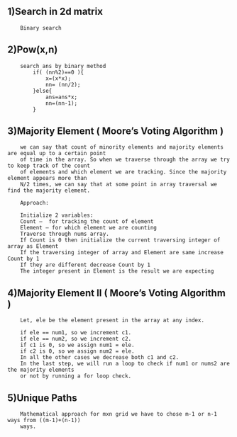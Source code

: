 ## 1)Search in 2d matrix
        Binary search

## 2)Pow(x,n)
        search ans by binary method
            if( (nn%2)==0 ){
                x=(x*x);
                nn= (nn/2);
            }else{
                ans=ans*x;
                nn=(nn-1);
            }

## 3)Majority Element ( Moore’s Voting Algorithm )
        we can say that count of minority elements and majority elements are equal up to a certain point
        of time in the array. So when we traverse through the array we try to keep track of the count
        of elements and which element we are tracking. Since the majority element appears more than
        N/2 times, we can say that at some point in array traversal we find the majority element. 

        Approach: 

        Initialize 2 variables: 
        Count –  for tracking the count of element
        Element – for which element we are counting
        Traverse through nums array.
        If Count is 0 then initialize the current traversing integer of array as Element 
        If the traversing integer of array and Element are same increase Count by 1
        If they are different decrease Count by 1
        The integer present in Element is the result we are expecting 

## 4)Majority Element II (  Moore’s Voting Algorithm )
        Let, ele be the element present in the array at any index. 

        if ele == num1, so we increment c1.
        if ele == num2, so we increment c2.
        if c1 is 0, so we assign num1 = ele.
        if c2 is 0, so we assign num2 = ele.
        In all the other cases we decrease both c1 and c2.
        In the last step, we will run a loop to check if num1 or nums2 are the majority elements
        or not by running a for loop check.

## 5)Unique Paths 
        Mathematical approach for mxn grid we have to chose m-1 or n-1 ways from ((m-1)+(n-1))
        ways.